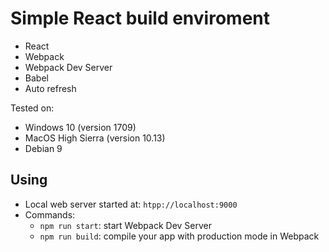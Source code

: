 # Simple React build enviroment
* React
* Webpack
* Webpack Dev Server
* Babel
* Auto refresh

Tested on:
* Windows 10 (version 1709)
* MacOS High Sierra (version 10.13)
* Debian 9

## Using
* Local web server started at: `htpp://localhost:9000`
* Commands:
    * `npm run start`: start Webpack Dev Server
    * `npm run build`: compile your app with production mode in Webpack
